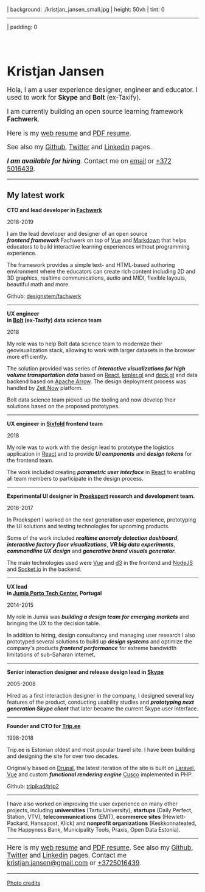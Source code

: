
| background: ./kristjan_jansen_small.jpg
| height: 50vh
| tint: 0

---

| padding: 0

<br><br> 

# <big>Kristjan Jansen</big>

<div class="grid" style="--cols: 1fr 1fr; --gap: 50px;">

<div>

<big>

Hola, I am a user experience designer, engineer and educator. I used to work for **Skype** and **Bolt** (ex-Taxify).

I am currently building an open source learning framework **Fachwerk**.

</big>

</div>

<div>

<big>

Here is my [web resume](./resume) and [PDF resume](./resume/kristjan_jansen_resume.pdf).

See also my [Github](http://github.com/kristjanjansen), [Twitter](http://twitter.com/kristjanjansen) and [Linkedin](http://ee.linkedin.com/pub/kristjan-jansen/15/b06/778) pages.

***I am available for hiring***. Contact me on [email](mailto:kristjan.jansen@gmail.com) or [+372 5016439](tel:+3725016439).

</big>

</div>

</div>

<hr class="thick" />

## My latest work

<div class="grid" style="--cols: 1fr 2fr">

<div>

**CTO and lead developer in [Fachwerk](https://designstem.github.io/fachwerk)**

<p style="color: var(--gray)">2018-2019</p>

</div>

<div>

I am the lead developer and designer of an open source ***frontend&nbsp;framework*** Fachwerk on top of [Vue](https://vuejs.org/) and [Markdown](https://commonmark.org/help/) that helps educators to build interactive learning experiences without programming experience.

The framework provides a simple text- and HTML-based authoring environment where the educators can create rich content including 2D and 3D graphics, realtime communications, audio and MIDI, flexible layouts, beautiful math and more.

Github: [designstem/fachwerk](https://github.com/designstem/fachwerk)

</div>

</div>

<hr>

<div class="grid" style="--cols: 1fr 2fr">

<div>

**UX engineer<br> in [Bolt](https://bolt.eu) (ex-Taxify) data science team**

<p style="color: var(--gray)">2018</p>

</div>

<div>

My role was to help Bolt data science team to modernize their geovisualization stack, allowing to work with larger datasets in the browser more efficiently.

The solution provided was series of ***interactive visualizations for high volume transportation data*** based on [React](https://reactjs.org/), [kepler.gl](https://kepler.gl) and [deck.gl](https://deck.gl/) and data backend based on [Apache Arrow](https://arrow.apache.org/). The design deployment process was handled by [Zeit Now](https://zeit.co/now) platform.

Bolt data science team picked up the tooling and now develop their solutions based on the proposed prototypes.

</div>

</div>

<hr />

<div class="grid" style="--cols: 1fr 2fr">

  <div>

  **UX engineer in [Sixfold](https://sixfold.com/) frontend team**

<p style="color: var(--gray)">2018</p>

  </div>

  <div>

  My role was to work with the design lead to prototype the logistics application in [React](https://reactjs.org/) and to provide ***UI&nbsp;components*** and ***design&nbsp;tokens*** for the frontend team. 

  The work included creating ***parametric user interface*** in [React](https://reactjs.org/) to enabling all team members to participate in the design process.

  </div>

</div>

<hr />

<div class="grid" style="--cols: 1fr 2fr">

  <div>

**Experimental UI designer in [Proekspert](https://proekspert.ee/) research and development team.**

<p style="color: var(--gray)">2016-2017</p>

  </div>

  <div>

In Proekspert I worked on the next generation user experience, prototyping the UI solutions and testing technologies for upcoming products.

Some of the work included ***realtime anomaly detection dashboard***, ***interactive factory floor visualizations***, ***VR big data experiments***, ***commandline UX design*** and ***generative brand visuals generator***. 

The main technologies used were [Vue](https://vuejs.org/) and [d3](https://github.com/d3/d3) in the frontend and [NodeJS](https://nodejs.org/en/) and [Socket.io](https://socket.io/) in the backend.

  </div>

</div>

<hr />

<div class="grid" style="--cols: 1fr 2fr">

  <div>

**UX lead<br> in [Jumia Porto Tech Center](https://www.linkedin.com/company/porto-tech-center), Portugal**

<p style="color: var(--gray)">2014-2015</p>

  </div>

  <div>

My role in Jumia was ***building a design team for emerging markets*** and bringing the UX to the decision table.

In addition to hiring, design consultancy and managing user research I also prototyped several solutions to build up  ***design systems*** and optimize the company's products ***frontend performance*** for extreme bandwidth limitations of sub-Saharan internet.

  </div>

</div>

<hr />

<div class="grid" style="--cols: 1fr 2fr">

  <div>

**Senior interaction designer and release design lead in [Skype](http://skype.com/)**

<p style="color: var(--gray)">2005-2008</p>

  </div>

  <div>

Hired as a first interaction designer in the company, I designed several key features of the product, conducting usability studies and ***prototyping next generation Skype client*** that later became the current Skype user interface.

  </div>

</div>

<hr />

<div class="grid" style="--cols: 1fr 2fr">

  <div>

**Founder and CTO for [Trip.ee](https://trip.ee)**

<p style="color: var(--gray)">1998-2018</p>

  </div>

  <div>

Trip.ee is Estonian oldest and most popular travel site. I have been building and designing the site for over two decades.

Originally based on [Drupal](http://drupal.org/), the latest iteration of the site is built on [Laravel](https://laravel.com/), [Vue](https://vuejs.org/) and custom ***functional rendering engine*** [Cusco](https://github.com/kristjanjansen/cusco) implemented in PHP.

Github: [tripikad/trip2](https://github.com/tripikad/trip2)
  </div>

</div>

<hr>

I have also worked on improving the user experience on many other projects, including **universities** (Tartu University), **startups** (Daily Perfect, Station, VTV), **telecommunications** (EMT), **ecommerce sites** (Hewlett-Packard, Hansapost, Klick) and **nonprofit organizations** (Keskkonnateated, The Happyness Bank, Municipality Tools, Praxis, Open Data Estonia).

<hr class="thick" />

<big>Here is my [web resume](./resume) and [PDF resume](./resume/kristjan_jansen_resume.pdf). See also my [Github](http://github.com/kristjanjansen), [Twitter](http://twitter.com/kristjanjansen) and [Linkedin](http://ee.linkedin.com/pub/kristjan-jansen/15/b06/778) pages. Contact me kristjan.jansen@gmail.com or [+3725016439](tel:+3725016439).

<hr />

<small><a href="https://tõ.nu">Photo credits</a></small>

<br><br><br><br><br>
